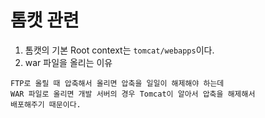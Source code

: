 # 톰캣 관련  
1. 톰캣의 기본 Root context는 `tomcat/webapps`이다.
1. war 파일을 올리는 이유
```
FTP로 올릴 때 압축해서 올리면 압축을 일일이 해제해야 하는데
WAR 파일로 올리면 개발 서버의 경우 Tomcat이 알아서 압축을 해제해서
배포해주기 때문이다.
```
